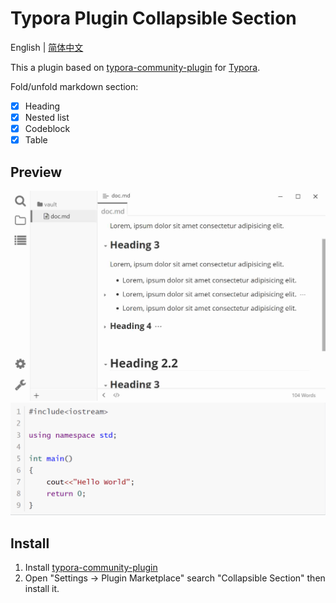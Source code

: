 # Typora Plugin Collapsible Section

English | [简体中文](./README.zh-CN.md)

This a plugin based on [typora-community-plugin][core] for [Typora](https://typora.io).

Fold/unfold markdown section:

- [x] Heading
- [x] Nested list
- [x] Codeblock
- [x] Table

## Preview

![](./docs/assets/base.jpg)
![](./docs/assets/codeblock.gif)

## Install

1. Install [typora-community-plugin][core]
2. Open "Settings -> Plugin Marketplace" search "Collapsible Section" then install it.



[core]: https://github.com/typora-community-plugin/typora-community-plugin

